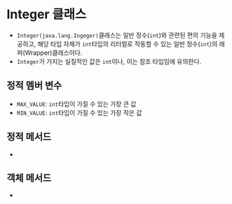# Integer 클래스
- `Integer(java.lang.Ingeger)`클래스는 일반 정수(`int`)와 관련된 편의 기능을 제공하고, 해당 타입 자체가 `int`타입의 리터럴로 작동할 수 있는 일반 정수(`int`)의 래퍼(Wrapper)클래스이다.
- `Integer`가 가지는 실질적인 값은 `int`이나, 이는 참조 타입임에 유의한다.

## 정적 멤버 변수
- `MAX_VALUE`: `int`타입이 가질 수 있는 가장 큰 값
- `MIN_VALUE`: `int`타입이 가질 수 있는 가장 작은 값

## 정적 메서드
-

## 객체 메서드
-
